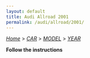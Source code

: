 ```yaml
---
layout: default
title: Audi Allroad 2001
permalink: /audi/allroad/2001/
---
```

[*Home*](/) > [*CAR*](/car/) > [*MODEL*](/car/model/) > [*YEAR*](/car/model/year/)

**Follow the instructions**